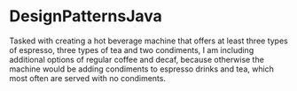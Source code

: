 # DesignPatternsJava

Tasked with creating a hot beverage machine that offers at least three types of espresso, three types of tea and two condiments, I am including additional options of regular coffee and decaf, because otherwise the machine would be adding condiments to espresso drinks and tea, which most often are served with no condiments. 
